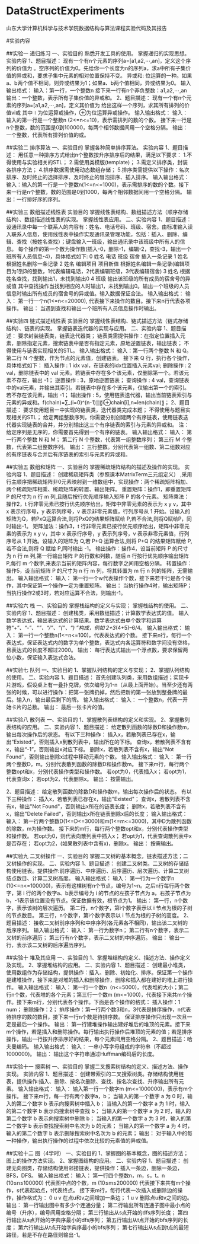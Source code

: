 # DataStructExperiments
山东大学计算机科学与技术学院数据结构与算法课程实验代码及其报告

#实验内容

##实验一 递归练习
一、实验目的
	熟悉开发工具的使用。
	掌握递归的实现思想。
	实验内容 
1、题目描述：
现有一个有n个元素的序列a=[a1,a2,⋯,an]，定义这个序列的价值为 。空序列的价值为0。先给你一个长度为n的序列a，求a中所有子集价值的异或和，要求子集中元素的相对位置保持不变。
异或和: 位运算的一种。如果a、b两个值不相同，则异或结果为1；如果a、b两个值相同，异或结果为0。
输入输出格式：
输入：第一行，一个整数n
接下来一行有n个非负整数：a1,a2,⋯,an
输出：一个整数，表示所有子集价值的异或和。
2、题目描述：
现有一个有n个元素的序列a=[a1,a2,⋯,an]，定义其价值为 
给出这样一个序列，求其所有排列的价值vi或 
其中∣为位运算或操作，⊕为位运算异或操作。
输入输出格式：
输入：输入的第一行是一个整数n (2<=n<=10)，表示需排列的数的个数。
接下来一行是n个整数，数的范围是0到100000，每两个相邻数据间用一个空格分隔。
输出：
一个整数，代表所有排列价值的或。

##实验二 排序算法
一、实验目的
掌握各种简单排序算法。
	实验内容
1、题目描述：
用任意一种排序方式给出n个整数按升序排序后的结果，满足以下要求：
1.不得使用与实验相关的STL；
2.需使用类模版(template<class T>)；
3.需定义排序类，封装各排序方法；
4.排序数据需使用动态数组存储；
5.排序类需提供以下操作：名次排序、及时终止的选择排序、及时终止的冒泡排序、插入排序。
输入输出格式：
输入：输入的第一行是一个整数n(1<=n<=1000)，表示需排序的数的个数。接下来一行是n个整数，数的范围是0到1000，每两个相邻数据间用一个空格分隔。
输出：一行排好序的序列。
  
##实验三 数组描述线性表
	实验目的
	掌握线性表结构、数组描述方法（顺序存储结构）、数组描述线性表的实现。
	掌握线性表应用。
二、实验内容
1、题目描述：
设通讯录中每一个联系人的内容有：姓名、电话号码、班级、宿舍。由标准输入读入联系人信息，使用线性表中操作实现通讯录管理功能，包括：插入、删除、编辑、查找（按姓名查找）；键盘输入一班级，输出通讯录中该班级中所有人的信息。
每个操作的第一个数为操作数(插入-0，删除-1，编辑-2，查找-3，输出一个班所有人员信息-4)，具体格式如下:
	0 姓名 电话 班级 宿舍 插入一条记录
	1 姓名 根据姓名删除一条记录
	2 姓名 编辑项目 项目新值 根据姓名编辑一条记录(编辑项目为1到3的整数，1代表编辑电话，2代表编辑班级，3代表编辑宿舍)
	3 姓名 根据姓名查找，找到输出1，未找到输出0
	4 班级 输出该班级的所有成员的宿舍号的异或值
其中查找操作当找到相应的人时输出1，未找到输出0。输出一个班级的人员信息时输出所有成员的宿舍号的异或值。输入数据保证合法。
输入输出格式：
输入：
第一行一个n(1<=n<=20000), 代表接下来操作的数目。接下来n行代表各项操作。
输出：
当遇到查找和输出一个班所有人员信息操作时输出。
  
##实验四 链式描述线性表
	实验目的
	掌握线性表结构、链式描述方法（链式存储结构）、链表的实现。
	掌握链表迭代器的实现与应用。
二、实验内容
1、题目描述：
要求封装链表类，链表迭代器类；
链表类需提供操作：在指定位置插入元素，删除指定元素，搜索链表中是否有指定元素，原地逆置链表，输出链表；
不得使用与链表实现相关的STL。
输入输出格式：
输入：第一行两个整数 N 和 Q。
第二行 N 个整数，作为节点的元素值，创建链表。
接下来 Q 行，执行各个操作，具体格式如下：
插入操作 : 1 idx val，在链表的idx位置插入元素val;
删除操作 : 2 val，删除链表中的 val 元素。若链表中存在多个该元素，仅删除第一个。若该元素不存在，输出 -1；
逆置操作 : 3，原地逆置链表；
查询操作 : 4 val，查询链表中的val元素，并输出其索引。若链表中存在多个该元素，仅输出第一个的索引。若不存在该元素，输出 -1；
   输出操作 : 5，使用链表迭代器，输出当前链表索引与元素的异或和。f(chain)=∑_(i=0)^(n-1)▒〖i⊕chain[i],n=len(chain)〗； 
2、题目描述：
要求使用题目一中实现的链表类，迭代器类完成本题；
不得使用与题目实现相关的STL；
给定两组整数序列，你需要分别创建两个有序链表，使用链表迭代器实现链表的合并，并分别输出这三个有序链表的索引与元素的异或和。
注：给定序列是无序的，你需要首先得到一个有序的链表。
输入输出格式：
输入：
第一行两个整数 N 和 M；
第二行 N 个整数，代表第一组整数序列；
第三行 M 个整数，代表第二组整数序列。
输出：
三行整数。分别代表第一组数、第二组数对应的有序链表与合并后有序链表的索引与元素的异或和。

##实验五  数组和矩阵
一、实验目的
掌握稀疏矩阵结构的描述及操作的实现。
	实验内容
1、题目描述：
创建稀疏矩阵类（参照课本MatrixTerm三元组定义） ,采用行主顺序把稀疏矩阵非0元素映射到一维数组中，实现操作：两个稀疏矩阵相加、两个稀疏矩阵相乘、稀疏矩阵的转置、输出矩阵。
重置矩阵：操作1，即重置矩阵 P 的尺寸为 n 行 m 列,且随后按行优先顺序输入矩阵 P 的各个元素。
矩阵乘法：操作2，t 行非零元素已按行优先顺序给出，矩阵中非零元素的表示为 x y v，其中 x 表示行序号，y 表示列序号，v 表示非零元素值，行列序号从 1 开始。设输入的矩阵为Q，若PxQ运算合法,则将PxQ的结果矩阵赋给 P,若不合法,则将Q赋给P，同时输出-1。
矩阵加法：操作3，t 行非零元素已按行优先顺序给出，矩阵中非零元素的表示为 x y v，其中 x 表示行序号，y 表示列序号，v 表示非零元素值，行列序号从 1 开始。设输入的矩阵为 Q,若 P+Q 运算合法,则将 P+Q 的结果矩阵赋给 P,若不合法,则将 Q 赋给 P,同时输出 -1。
输出操作：操作4，设当前矩阵 P 的尺寸为 n 行 m 列,第一行输出矩阵 P 的行数和列数，随后 n 行按行优先顺序输出矩阵 P,每行 m 个数字,来表示当前的矩阵内容，每行数字之间用空格分隔。
转置操作：操作5，设当前矩阵 P 的尺寸为 n 行 m 列，将其转置为 m 行 n 列的矩阵，无需输出。
输入输出格式：
输入：
第一行一个w代表操作个数，接下来若干行是各个操作，其中保证第一个操作一定为重置矩阵。
输出：
当执行操作4时，输出矩阵P；当执行操作2或3时，若对应运算不合法，则输出-1。

  

##实验六  栈
一、实验目的
	掌握栈结构的定义与实现；
	掌握栈结构的使用。
二、实验内容
1、题目描述：
创建栈类，采用数组描述；计算数学表达式的值。 输入数学表达式，输出表达式的计算结果。数学表达式由单个数字和运算符“+”、“-”、“*”、“/”、“(”、“) ”构成，例如 2+3*(4+5)–6/4。
输入输出格式：
输入：
第一行一个整数n(1<=n<=100)，代表表达式的个数。
接下来n行，每行一个表达式，保证表达式内的数字为单个整数，表达式内各运算符和数字间没有空格，且表达式的长度不超过2000。
输出：
每行表达式输出一个浮点数，要求保留两位小数，保证输入表达式合法。
  
##实验七  队列
一、实验目的
1、掌握队列结构的定义与实现；
2、掌握队列结构的使用。
二、实验内容
1、题目描述：
首先创建队列类，采用数组描述；实现卡片游戏，假设桌上有一叠扑克牌，依次编号为1-n（从最上面开始）。当至少还有两张的时候，可以进行操作：把第一张牌扔掉，然后把新的第一张放到整叠牌的最后。输入n，输出最后剩下的牌。
输入输出格式：
输入：
一个整数n，代表一开始卡片的总数。
输出：
最后一张卡片的值。

##实验八  散列表
一、实验目的
1、掌握散列表结构的定义和实现。
2、掌握散列表结构的应用。
二、实验内容
1、题目描述：
给定散列函数的除数D和操作数m，输出每次操作后的状态。
有以下三种操作：
插入x，若散列表已存在x，输出“Existed”，否则插入x到散列表中，输出所在的下标。
查询x，若散列表不含有x，输出“-1”，否则输出x对应下标。
删除x，若散列表不含有x，输出“Not Found”，否则输出删除x过程中移动元素的个数。
输入输出格式：
输入：
第一行两个整数D，m。分别代表散列函数的除数D和操作数m。
接下来m行，每行两个整数opt和x，分别代表操作类型和操作数。
若opt为0，代表插入x；
若opt为1，代表查询x；
若opt为2，代表删除x。
输出：
按需输出。

2、题目描述：
给定散列函数的除数D和操作数m，输出每次操作后的状态。
有以下三种操作：
插入x，若散列表已存在x，输出"Existed"；
查询x，若散列表不含有x，输出"Not Found"，否则输出x所在的链表长度；
删除x，若散列表不含有x，输出"Delete Failed"，否则输出x所在链表删除x后的长度；
输入输出格式：
输入：
第一行两个整数D(1<=D<=3000)和m(1<=m<=3000)，其中D为散列函数的除数，m为操作数。
接下来的m行，每行两个整数opt和x，分别代表操作类型和操作数。
若opt为0，则代表向散列表中插入x；
若opt为1，代表查询散列表中x是否存在；
若opt为2，(如果散列表中含有x)，删除x。
输出：
按需输出。
   
##实验九  二叉树操作
一、实验目的
掌握二叉树的基本概念，链表描述方法；二叉树操作的实现。
二、实验内容
1、题目描述：
创建二叉树类。二叉树的存储结构使用链表。提供操作:前序遍历、中序遍历、后序遍历、层次遍历、计算二叉树结点数目、计算二叉树高度。
输入输出格式：
输入：
第一行为一个数字n (10<=n<=100000)，表示有这棵树有n个节点，编号为1~n。之后n行每行两个数字，第 i 行的两个数字a、b表示编号为 i 的节点的左孩子节点为 a，右孩子节点为 b，-1表示该位置没有节点。保证数据有效，根节点为1。
输出：
第一行，n个数字，表示该树的层次遍历。
第二行，n个数字，第i个数字表示以 i 节点为根的子树的节点数目。
第三行，n个数字，第i个数字表示以 i 节点为根的子树的高度。
2、题目描述：
接收二叉树前序序列和中序序列(各元素各不相同)，输出该二叉树的后序序列。
输入输出格式：
输入：
第一行为数字n；
第二行有n个数字，表示二叉树的前序遍历；
第三行有n个数字，表示二叉树的中序遍历。
输出：
输出一行，表示该二叉树的后序遍历序列。
  
##实验十  堆及其应用
一、实验目的
1、掌握堆结构的定义、描述方法、操作定义及实现。
2、掌握堆结构的应用。
二、实验内容
1、题目描述：
创建最小堆类，使用数组作为存储结构，提供操作：插入、删除、初始化、排序。保证第一个操作是建堆操作，接下来是对堆的插入和删除操作，删除和插入都在建好的堆上进行操作。
输入输出格式：
输入：
第一行一个数n（n<=5000)，代表堆的大小；第二行n个数，代表堆的各个元素；第三行一个数m (m<=1000)，代表接下来共m个操作。接下来m行，分别代表各个操作。下面是各个操作的格式：
插入操作：1 num；
删除操作：2；
排序操作：第一行两个数3和n，3代表是排序操作，n代表待排序的数的数目，接下来一行n个数是待排序数。
保证排序操作只出现一次且一定是最后一个操作。
输出：
第一行建堆操作输出建好堆后的堆顶的元素。接下来m个操作，若是插入和删除操作。每行输出执行操作后堆顶的元素的值；若是排序操作，输出一行按升序排序好的结果，每个元素间用空格分隔。
2、题目描述：哈夫曼编码。
输入输出格式：
输入：
一串小写字母组成的字符串（不超过1000000)。
输出：
输出这个字符串通过Huffman编码后的长度。
  
##实验十一  搜索树
一、实验目的
掌握二叉搜索树结构的定义、描述方法、操作实现。
	实验内容
1、题目描述：
创建带索引的二叉搜索树类。存储结构使用链表，提供操作:插入、删除、按名次删除、查找、按名次查找、升序输出所有元素。
输入输出格式：
输入：
输入第一行一个数字m (m<=1000000)，表示有m个操作。
接下来m行，每一行有两个数字a，b；
当输入的第一个数字 a 为 0 时，输入的第二个数字 b 表示向搜索树中插入 b；
当输入的第一个数字 a 为 1 时，输入的第二个数字 b 表示向搜索树中查找 b；
当输入的第一个数字 a 为 2 时，输入的第二个数字 b 表示向搜索树中删除 b；
当输入的第一个数字 a 为 3 时，输入的第二个数字 b 表示查找搜索树中名次为 b 的元素；
当输入的第一个数字 a 为 4 时，输入的第二个数字 b 表示删除搜索树中名次为 b 的元素；
输出：
对于输入中的每一种操作，输出执行操作的过程中依次比较的元素值的异或值。

##实验十二  图（4学时）
一、实验目的
1、掌握图的基本概念，图的描述方法；图上的操作方法实现。
2、掌握图结构的应用。
二、实验内容
1、题目描述：
创建无向图类，存储结构使用邻接链表，提供操作：插入一条边，删除一条边，BFS，DFS。
输入输出格式：
输入：
第一行四个整数n，m，s，t。n (10≤n≤100000) 代表图中点的个数，m (10≤m≤200000) 代表接下来共有m个操作，s代表起始点，t代表终点。
接下来m行，每行代表一次插入或删除边的操作，操作格式为：
0 u v 在点u和v之间增加一条边；
1 u v 删除点u和v之间的边。
输出：
第一行输出图中有多少个连通分量；
第二行输出所有连通子图中最小点的编号（升序），编号间用空格分隔；
第三行输出从s点开始的dfs序列长度；
第四行输出从s点开始的字典序最小的dfs序列；
第五行输出从t点开始的bfs序列的长度；
第六行输出从t点开始字典序最小的bfs序列；
第七行输出从s点到t点的最短路径，若是不存在路径则输出-1。

